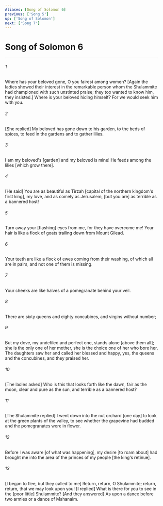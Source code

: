 ```yaml
---
Aliases: [Song of Solomon 6]
previous: ['Song 5']
up: ['Song of Solomon']
next: ['Song 7']
---
```

# Song of Solomon 6

***














###### 1 






Where has your beloved gone, O you fairest among women? [Again the ladies showed their interest in the remarkable person whom the Shulammite had championed with such unstinted praise; they too wanted to know him, they insisted.] Where is your beloved hiding himself? For we would seek him with you. 













###### 2 






[She replied] My beloved has gone down to his garden, to the beds of spices, to feed in the gardens and to gather lilies. 













###### 3 






I am my beloved's [garden] and my beloved is mine! He feeds among the lilies [which grow there]. 













###### 4 






[He said] You are as beautiful as Tirzah [capital of the northern kingdom's first king], my love, and as comely as Jerusalem, [but you are] as terrible as a bannered host! 













###### 5 






Turn away your [flashing] eyes from me, for they have overcome me! Your hair is like a flock of goats trailing down from Mount Gilead. 













###### 6 






Your teeth are like a flock of ewes coming from their washing, of which all are in pairs, and not one of them is missing. 













###### 7 






Your cheeks are like halves of a pomegranate behind your veil. 













###### 8 






There are sixty queens and eighty concubines, and virgins without number; 













###### 9 






But my dove, my undefiled and perfect one, stands alone [above them all]; she is the only one of her mother, she is the choice one of her who bore her. The daughters saw her and called her blessed and happy, yes, the queens and the concubines, and they praised her. 













###### 10 






[The ladies asked] Who is this that looks forth like the dawn, fair as the moon, clear and pure as the sun, and terrible as a bannered host? 













###### 11 






[The Shulammite replied] I went down into the nut orchard [one day] to look at the green plants of the valley, to see whether the grapevine had budded and the pomegranates were in flower. 













###### 12 






Before I was aware [of what was happening], my desire [to roam about] had brought me into the area of the princes of my people [the king's retinue]. 













###### 13 






[I began to flee, but they called to me] Return, return, O Shulammite; return, return, that we may look upon you! [I replied] What is there for you to see in the [poor little] Shulammite? [And they answered] As upon a dance before two armies or a dance of Mahanaim.

